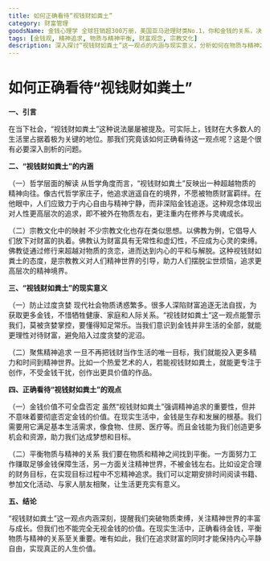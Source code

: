 ```yaml
---
title: 如何正确看待“视钱财如粪土”
category: 财富管理
goodsName: 金钱心理学 全球狂销超300万册，美国亚马逊理财类No.1，你和金钱的关系，决定了财富和你的距离！财务自由指南
tags: [金钱观, 精神追求, 物质与精神平衡, 财富观念, 宗教文化]
description: 深入探讨“视钱财如粪土”这一观点的内涵与现实意义，分析如何在物质与精神之间找到平衡，实现人生的真正价值。
---
```

# 如何正确看待“视钱财如粪土”
**一、引言**

在当下社会，“视钱财如粪土”这种说法屡屡被提及。可实际上，钱财在大多数人的生活里占据着极为关键的地位。那我们究竟该如何正确看待这一观点呢？这是个很有必要深入剖析的问题。

**二、“视钱财如粪土”的内涵**

（一）哲学层面的解读
从哲学角度而言，“视钱财如粪土”反映出一种超越物质的精神向往。像古代哲学家庄子，他追求逍遥自在的境界，不愿被物质财富羁绊。在他眼中，人们应致力于内心自由与精神宁静，而非深陷金钱追逐。这种观念体现出对人性更高层次的追求，即不被外在物质左右，更注重内在修养与灵魂成长。

（二）宗教文化中的映射
不少宗教文化也存在类似思想。以佛教为例，它倡导人们放下对财富的执着。佛教认为财富具有无常性和虚幻性，不应成为心灵的束缚。佛教徒通过修行来超越对物质的贪恋，进而达到内心的平和与解脱。这种视钱财如粪土的态度，是宗教教义对人们精神世界的引导，助力人们摆脱尘世烦恼，追求更高层次的精神境界。

**三、“视钱财如粪土”的现实意义**

（一）防止过度贪婪
现代社会物质诱惑繁多。很多人深陷财富追逐无法自拔，为获取更多金钱，不惜牺牲健康、家庭和人际关系。“视钱财如粪土”这一观点能警示我们，莫被贪婪掌控，要懂得知足常乐。当我们意识到金钱并非生活的全部，就能更理性对待财富，避免陷入过度贪婪的泥沼。

（二）聚焦精神追求
一旦不再把钱财当作生活的唯一目标，我们就能投入更多精力和时间到精神世界。比如一个热爱艺术的人，若能视钱财如粪土，就能更专注于创作，不受金钱干扰，创作出更具价值的作品。

**四、正确看待“视钱财如粪土”的观点**

（一）金钱价值不可全盘否定
虽然“视钱财如粪土”强调精神追求的重要性，但并不意味着要彻底否定金钱的价值。在现实生活中，金钱是生存和发展的根基。我们需要用它满足基本生活需求，像食物、住房、医疗等。而且金钱能为我们创造更多机会和资源，助力我们达成梦想和目标。

（二）平衡物质与精神的关系
我们要在物质和精神之间找到平衡。一方面努力工作赚取足够金钱保障生活，另一方面关注精神世界，不被金钱左右。比如设定合理的财务目标，在实现目标过程中不忘精神追求。我们可以定期安排时间阅读书籍、参加文化活动、与家人朋友相聚，让生活更充实有意义。

**五、结论**

“视钱财如粪土”这一观点内涵深刻，提醒我们突破物质束缚，关注精神世界的丰富与成长。但我们也不能完全无视金钱的价值。在现实生活中，正确看待金钱，平衡物质与精神的关系至关重要。唯有如此，我们在追求财富的同时才能保持内心平静自由，实现真正的人生价值。